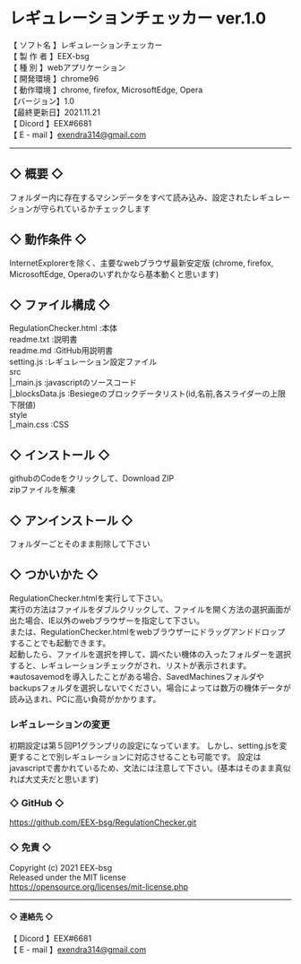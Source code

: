 # レギュレーションチェッカー  ver.1.0

【 ソフト名 】レギュレーションチェッカー  
【 製 作 者 】EEX-bsg  
【  種  別  】webアプリケーション   
【 開発環境 】chrome96  
【 動作環境 】chrome, firefox, MicrosoftEdge, Opera  
【バージョン】1.0  
【最終更新日】2021.11.21  
【  Dicord  】EEX#6681  
【 E - mail 】exendra314@gmail.com  

---------- ----------
## ◇ 概要 ◇
フォルダー内に存在するマシンデータをすべて読み込み、設定されたレギュレーションが守られているかチェックします

## ◇ 動作条件 ◇
InternetExplorerを除く、主要なwebブラウザ最新安定版
(chrome, firefox, MicrosoftEdge, Operaのいずれかなら基本動くと思います)

## ◇ ファイル構成 ◇
RegulationChecker.html :本体  
readme.txt             :説明書  
readme.md              :GitHub用説明書  
setting.js             :レギュレーション設定ファイル  
src  
  |_main.js            :javascriptのソースコード  
  |_blocksData.js      :Besiegeのブロックデータリスト(id,名前,各スライダーの上限下限値)  
style  
  |_main.css           :CSS  

## ◇ インストール ◇
githubのCodeをクリックして、Download ZIP  
zipファイルを解凍

## ◇ アンインストール ◇
フォルダーごとそのまま削除して下さい

## ◇ つかいかた ◇
RegulationChecker.htmlを実行して下さい。  
実行の方法はファイルをダブルクリックして、ファイルを開く方法の選択画面が出た場合、IE以外のwebブラウザーを指定して下さい。  
または、RegulationChecker.htmlをwebブラウザーにドラッグアンドドロップすることでも起動できます。  
起動したら、ファイルを選択を押して、調べたい機体の入ったフォルダーを選択すると、レギュレーションチェックがされ、リストが表示されます。  
※autosavemodを導入したことがある場合、SavedMachinesフォルダやbackupsフォルダを選択しないでください。場合によっては数万の機体データが読み込まれ、PCに高い負荷がかかります。  

### レギュレーションの変更
初期設定は第５回P1グランプリの設定になっています。
しかし、setting.jsを変更することで別レギュレーションに対応させることも可能です。
設定はjavascriptで書かれているため、文法には注意して下さい。(基本はそのまま真似れば大丈夫だと思います)

### ◇ GitHub ◇
https://github.com/EEX-bsg/RegulationChecker.git

### ◇ 免責 ◇
Copyright (c) 2021 EEX-bsg  
Released under the MIT license  
https://opensource.org/licenses/mit-license.php


----------
#### ◇ 連絡先 ◇
【  Dicord  】EEX#6681  
【 E - mail 】exendra314@gmail.com